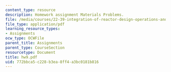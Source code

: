 ```yaml
---
content_type: resource
description: Homework assignment Materials Problems.
file: /media/courses/22-39-integration-of-reactor-design-operations-and-safety-fall-2006/772bbca5c228b3ea8ff4a3bc0181b816_hw9.pdf
file_type: application/pdf
learning_resource_types:
- Assignments
ocw_type: OCWFile
parent_title: Assignments
parent_type: CourseSection
resourcetype: Document
title: hw9.pdf
uid: 772bbca5-c228-b3ea-8ff4-a3bc0181b816
---
```

